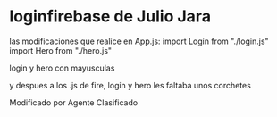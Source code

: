 # loginfirebase de Julio Jara
las modificaciones que realice
en App.js:
import Login from  "./login.js"
import Hero from "./hero.js"

login y hero con mayusculas

y despues a los .js de fire, login y hero les faltaba unos corchetes

Modificado por Agente Clasificado